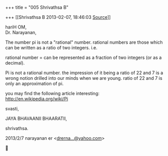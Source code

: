 +++
title = "005 Shrivathsa B"

+++
[[Shrivathsa B	2013-02-07, 18:46:03 [Source](https://groups.google.com/g/bvparishat/c/BX3RdRHC7f4)]]



hariH OM,  
Dr. Narayanan,  
  

 The number pi is not a "rational" number. rational numbers are those which can be written as a ratio of two integers. i.e.  

rational number = can be represented as a fraction of two integers (or as a decimal).  
  

 Pi is not a rational number. the impression of it being a ratio of 22 and 7 is a wrong notion drilled into our minds when we are young. ratio of 22 and 7 is only an approximation of pi.  
  

 you may find the following article interesting:  
<http://en.wikipedia.org/wiki/Pi>  
  

svasti,  

 JAYA BHAVAANII BHAARATII,  


shrivathsa.  

  

  
  

2013/2/7 narayanan er \<[drerna...@yahoo.com]()\>



